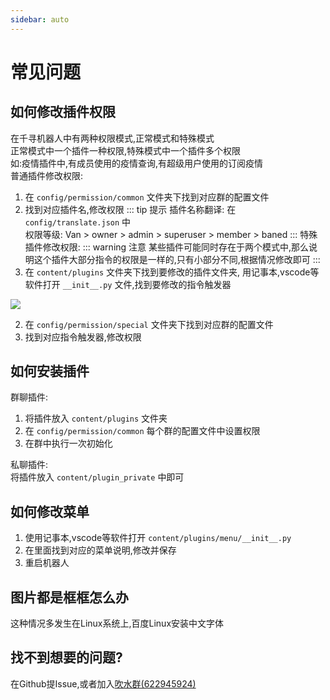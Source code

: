 ```yaml
---
sidebar: auto
---
```

# 常见问题
## 如何修改插件权限
在千寻机器人中有两种权限模式,正常模式和特殊模式  
正常模式中一个插件一种权限,特殊模式中一个插件多个权限  
如:疫情插件中,有成员使用的疫情查询,有超级用户使用的订阅疫情  
普通插件修改权限:
1. 在 `config/permission/common`  文件夹下找到对应群的配置文件
2. 找到对应插件名,修改权限
::: tip 提示
插件名称翻译: 在 `config/translate.json` 中  
权限等级: Van > owner > admin > superuser > member > baned
:::
特殊插件修改权限:
::: warning 注意
某些插件可能同时存在于两个模式中,那么说明这个插件大部分指令的权限是一样的,只有小部分不同,根据情况修改即可
:::
1. 在 `content/plugins` 文件夹下找到要修改的插件文件夹, 用记事本,vscode等软件打开 `__init__.py` 文件,找到要修改的指令触发器
<img src="/image/problem/permission_1.png">

2. 在 `config/permission/special` 文件夹下找到对应群的配置文件
3. 找到对应指令触发器,修改权限

## 如何安装插件
群聊插件:  
1. 将插件放入 `content/plugins` 文件夹
2. 在 `config/permission/common` 每个群的配置文件中设置权限
3. 在群中执行一次初始化  

私聊插件:  
将插件放入 `content/plugin_private` 中即可

## 如何修改菜单
1. 使用记事本,vscode等软件打开 `content/plugins/menu/__init__.py` 
2. 在里面找到对应的菜单说明,修改并保存
3. 重启机器人

## 图片都是框框怎么办
这种情况多发生在Linux系统上,百度Linux安装中文字体

## 找不到想要的问题?
在Github提Issue,或者加入[吹水群(622945924)](https://jq.qq.com/?_wv=1027&k=ElDdjklL)
